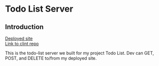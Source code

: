 # Todo List Server

## Introduction

[Deployed site](https://todo-list-yl.herokuapp.com/todo-list)
</br>
[Link to clint repo](https://github.com/Elle624/todo-list)

This is the todo-list server we built for my project Todo List. Dev can GET, POST, and DELETE to/from my deployed site.
